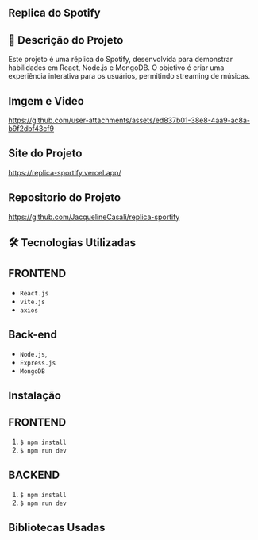 ## Replica do Spotify

## 📌 Descrição do Projeto
Este projeto é uma réplica do Spotify, desenvolvida para demonstrar habilidades em React, Node.js e MongoDB. O objetivo é criar uma experiência interativa para os usuários, permitindo streaming de músicas.

## Imgem e Video


https://github.com/user-attachments/assets/ed837b01-38e8-4aa9-ac8a-b9f2dbf43cf9



## Site do Projeto
https://replica-sportify.vercel.app/


## Repositorio do Projeto

https://github.com/JacquelineCasali/replica-sportify

## 🛠 Tecnologias Utilizadas

## FRONTEND

- `React.js`
- `vite.js`
- `axios`

## Back-end

- `Node.js`, 
- `Express.js`
- `MongoDB`


## Instalação

## FRONTEND

1. `$ npm install`
2. `$ npm run dev`

## BACKEND
1. `$ npm install`
2. `$ npm run dev`

## Bibliotecas Usadas

